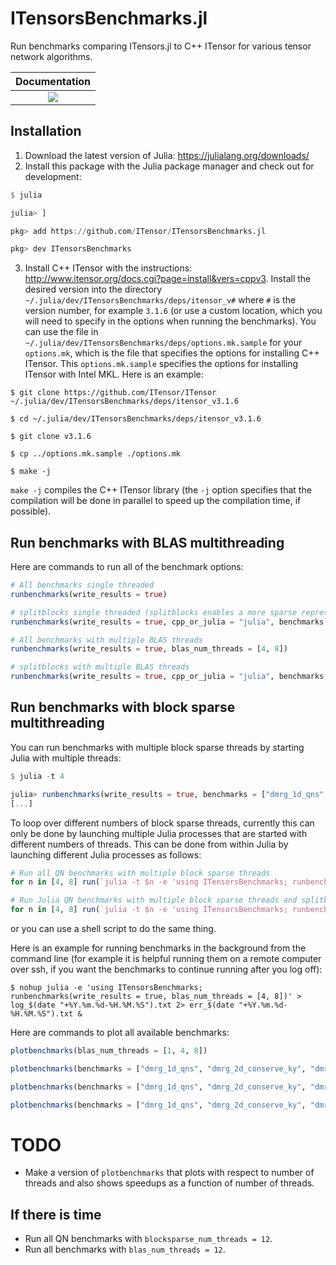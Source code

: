 # ITensorsBenchmarks.jl
Run benchmarks comparing ITensors.jl to C++ ITensor for various tensor network algorithms.

| **Documentation**                                                               |
|:-------------------------------------------------------------------------------:|
| [![](https://img.shields.io/badge/docs-dev-blue.svg)](https://itensor.github.io/ITensorsBenchmarks.jl/dev/) |

## Installation

1. Download the latest version of Julia: https://julialang.org/downloads/
2. Install this package with the Julia package manager and check out for development:
```julia
$ julia

julia> ]

pkg> add https://github.com/ITensor/ITensorsBenchmarks.jl

pkg> dev ITensorsBenchmarks
```
3. Install C++ ITensor with the instructions: http://www.itensor.org/docs.cgi?page=install&vers=cppv3. Install the desired version into the directory `~/.julia/dev/ITensorsBenchmarks/deps/itensor_v#` where `#` is the version number, for example `3.1.6` (or use a custom location, which you will need to specify in the options when running the benchmarks). You can use the file in `~/.julia/dev/ITensorsBenchmarks/deps/options.mk.sample` for your `options.mk`, which is the file that specifies the options for installing C++ ITensor. This `options.mk.sample` specifies the options for installing ITensor with Intel MKL. Here is an example:
```
$ git clone https://github.com/ITensor/ITensor ~/.julia/dev/ITensorsBenchmarks/deps/itensor_v3.1.6

$ cd ~/.julia/dev/ITensorsBenchmarks/deps/itensor_v3.1.6

$ git clone v3.1.6

$ cp ../options.mk.sample ./options.mk

$ make -j
```
`make -j` compiles the C++ ITensor library (the `-j` option specifies that the compilation will be done in parallel to speed up the compilation time, if possible).

## Run benchmarks with BLAS multithreading

Here are commands to run all of the benchmark options:
```julia
# All benchmarks single threaded
runbenchmarks(write_results = true)

# splitblocks single threaded (splitblocks enables a more sparse representation of the MPO, currently only available in Julia)
runbenchmarks(write_results = true, cpp_or_julia = "julia", benchmarks = ["dmrg_1d_qns", "dmrg_2d_qns", "dmrg_2d_conserve_ky"], splitblocks = true)

# All benchmarks with multiple BLAS threads
runbenchmarks(write_results = true, blas_num_threads = [4, 8])

# splitblocks with multiple BLAS threads
runbenchmarks(write_results = true, cpp_or_julia = "julia", benchmarks = ["dmrg_1d_qns", "dmrg_2d_qns", "dmrg_2d_conserve_ky"], blas_num_threads = [4, 8], splitblocks = true)

```

## Run benchmarks with block sparse multithreading

You can run benchmarks with multiple block sparse threads by starting Julia with multiple threads:
```julia
$ julia -t 4

julia> runbenchmarks(write_results = true, benchmarks = ["dmrg_1d_qns", "dmrg_2d_qns", "dmrg_2d_conserve_ky"], blocksparse_num_threads = Threads.nthreads())
[...]
```
To loop over different numbers of block sparse threads, currently this can only be done by launching multiple Julia processes that are started with different numbers of threads. This can be done from within Julia by launching different Julia processes as follows:
```julia
# Run all QN benchmarks with multiple block sparse threads
for n in [4, 8] run(`julia -t $n -e 'using ITensorsBenchmarks; runbenchmarks(write_results = true, benchmarks = ["dmrg_1d_qns", "dmrg_2d_qns", "dmrg_2d_conserve_ky"], blocksparse_num_threads = Threads.nthreads())'`) end

# Run Julia QN benchmarks with multiple block sparse threads and splitblocks
for n in [4, 8] run(`julia -t $n -e 'using ITensorsBenchmarks; runbenchmarks(write_results = true, cpp_or_julia = "julia", benchmarks = ["dmrg_1d_qns", "dmrg_2d_qns", "dmrg_2d_conserve_ky"], blocksparse_num_threads = Threads.nthreads(), splitblocks = true)'`) end
```
or you can use a shell script to do the same thing.

Here is an example for running benchmarks in the background from the command line (for example it is helpful running them on a remote computer over ssh, if you want the benchmarks to continue running after you log off):
```
$ nohup julia -e 'using ITensorsBenchmarks; runbenchmarks(write_results = true, blas_num_threads = [4, 8])' > log_$(date "+%Y.%m.%d-%H.%M.%S").txt 2> err_$(date "+%Y.%m.%d-%H.%M.%S").txt &
```

Here are commands to plot all available benchmarks:
```julia
plotbenchmarks(blas_num_threads = [1, 4, 8])

plotbenchmarks(benchmarks = ["dmrg_1d_qns", "dmrg_2d_conserve_ky", "dmrg_2d_qns"], blas_num_threads = [1, 4, 8], splitblocks = true)

plotbenchmarks(benchmarks = ["dmrg_1d_qns", "dmrg_2d_conserve_ky", "dmrg_2d_qns"], blocksparse_num_threads = [1, 4, 8])

plotbenchmarks(benchmarks = ["dmrg_1d_qns", "dmrg_2d_conserve_ky", "dmrg_2d_qns"], blocksparse_num_threads = [1, 4, 8], splitblocks = true)
```

# TODO

 - Make a version of `plotbenchmarks` that plots with respect to number of threads and also shows speedups as a function of number of threads.

## If there is time

 - Run all QN benchmarks with `blocksparse_num_threads = 12`.
 - Run all benchmarks with `blas_num_threads = 12`.

